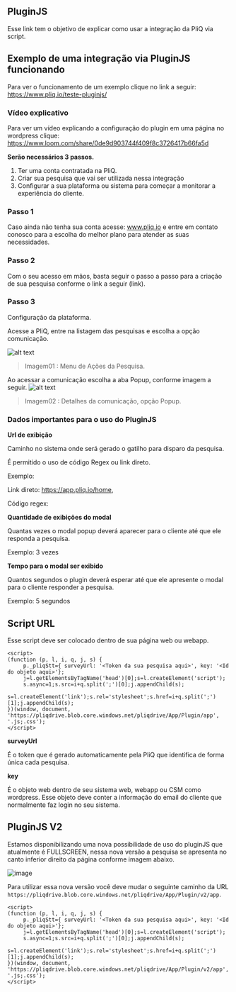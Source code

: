 ## PluginJS

Esse link tem o objetivo de explicar como usar a integração da PliQ via script.

## Exemplo de uma integração via PluginJS funcionando

Para ver o funcionamento de um exemplo clique no link a seguir: https://www.pliq.io/teste-pluginjs/

### Vídeo explicativo

Para ver um vídeo explicando a configuração do plugin em uma página no wordpress clique: https://www.loom.com/share/0de9d903744f409f8c3726417b66fa5d

**Serão necessários 3 passos.**

1. Ter uma conta contratada na PliQ.
2. Criar sua pesquisa que vai ser utilizada nessa integração
3. Configurar a sua plataforma ou sistema para começar a monitorar a experiência do cliente.

### Passo 1
Caso ainda não tenha sua conta acesse: www.pliq.io e entre em contato conosco para a escolha do melhor plano para atender as suas necessidades.

### Passo 2
Com o seu acesso em mãos, basta seguir o passo a passo para a criação de sua pesquisa conforme o link a seguir (link).

### Passo 3
Configuração da plataforma.

Acesse a PliQ, entre na listagem das pesquisas e escolha a opção comunicação.

![alt text](https://pliqdrive.blob.core.windows.net/pliqdrive/Help/pliq-menu-pesquisa.png)

> Imagem01 : Menu de Ações da Pesquisa.

Ao acessar a comunicação escolha a aba Popup, conforme imagem a seguir.
![alt text](https://pliqdrive.blob.core.windows.net/pliqdrive/Help/pliq-comunicacao-popup.png)

> Imagem02 : Detalhes da comunicação, opção Popup.

### Dados importantes para o uso do PluginJS

**Url de exibição** 

Caminho no sistema onde será gerado o gatilho para disparo da pesquisa.

É permitido o uso de código Regex ou link direto.

Exemplo: 

Link direto: https://app.pliq.io/home, 

Código regex: 


**Quantidade de exibições do modal** 

Quantas vezes o modal popup deverá aparecer para o cliente até que ele responda a pesquisa.

Exemplo: 3 vezes

**Tempo para o modal ser exibido** 

Quantos segundos o plugin deverá esperar até que ele apresente o modal para o cliente responder a pesquisa.

Exemplo: 5 segundos

## Script URL

Esse script deve ser colocado dentro de sua página web ou webapp. 

```
<script>
(function (p, l, i, q, j, s) {
     p._pliqStt={ surveyUrl: '<Token da sua pesquisa aqui>', key: '<Id do objeto aqui>'};
     j=l.getElementsByTagName('head')[0];s=l.createElement('script');
     s.async=1;s.src=i+q.split(';')[0];j.appendChild(s);
     s=l.createElement('link');s.rel='stylesheet';s.href=i+q.split(';')[1];j.appendChild(s);
})(window, document, 'https://pliqdrive.blob.core.windows.net/pliqdrive/App/Plugin/app', '.js;.css');
</script>
```

**surveyUrl** 

É o token que é gerado automaticamente pela PliQ que identifica de forma única cada pesquisa. 


**key** 

É o objeto web dentro de seu sistema web, webapp ou CSM como wordpress. Esse objeto deve conter a informação do email do cliente que normalmente faz login no seu sistema.

## PluginJS V2

Estamos disponibilizando uma nova possibilidade de uso do pluginJS que atualmente é FULLSCREEN, nessa nova versão a pesquisa se apresenta no canto inferior direito da página conforme imagem abaixo.

![image](https://user-images.githubusercontent.com/790876/165365038-47e1bb5b-c606-4d46-8019-5bb63db3d681.png)

Para utilizar essa nova versão você deve mudar o seguinte caminho da URL ```https://pliqdrive.blob.core.windows.net/pliqdrive/App/Plugin/v2/app```.

```
<script>
(function (p, l, i, q, j, s) {
     p._pliqStt={ surveyUrl: '<Token da sua pesquisa aqui>', key: '<Id do objeto aqui>'};
     j=l.getElementsByTagName('head')[0];s=l.createElement('script');
     s.async=1;s.src=i+q.split(';')[0];j.appendChild(s);
     s=l.createElement('link');s.rel='stylesheet';s.href=i+q.split(';')[1];j.appendChild(s);
})(window, document, 'https://pliqdrive.blob.core.windows.net/pliqdrive/App/Plugin/v2/app', '.js;.css');
</script>
```
